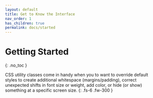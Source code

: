 ```yaml
---
layout: default
title: Get to Know the Interface
nav_order: 1
has_children: true
permalink: docs/started
---
```


# Getting Started
{: .no_toc }

CSS utility classes come in handy when you to want to override default styles to create additional whitespace 
(margins/padding), correct unexpected shifts in font size or weight, add color, or hide (or show) something at a specific screen size.
{: .fs-6 .fw-300 }
